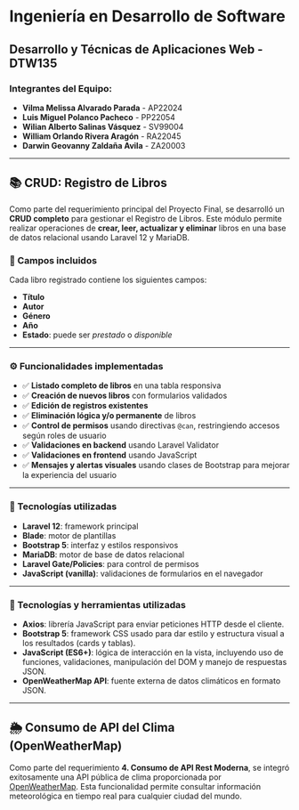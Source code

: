 # Ingeniería en Desarrollo de Software

## Desarrollo y Técnicas de Aplicaciones Web - DTW135

### Integrantes del Equipo:

- **Vilma Melissa Alvarado Parada**  - AP22024
- **Luis Miguel Polanco Pacheco**    - PP22054
- **Wilian Alberto Salinas Vásquez** - SV99004
- **William Orlando Rivera Aragón**  - RA22045
- **Darwin Geovanny Zaldaña Avila**  - ZA20003

---

## 📚 CRUD: Registro de Libros
 
Como parte del requerimiento principal del Proyecto Final, se desarrolló un **CRUD completo** para gestionar el Registro de Libros. Este módulo permite realizar operaciones de **crear, leer, actualizar y eliminar** libros en una base de datos relacional usando Laravel 12 y MariaDB.
 
### 🧾 Campos incluidos
 
Cada libro registrado contiene los siguientes campos:
 
- **Título**
- **Autor**
- **Género**
- **Año**
- **Estado**: puede ser _prestado_ o _disponible_
 
---
 
### ⚙️ Funcionalidades implementadas
 
- ✅ **Listado completo de libros** en una tabla responsiva
- ✅ **Creación de nuevos libros** con formularios validados
- ✅ **Edición de registros existentes**
- ✅ **Eliminación lógica y/o permanente** de libros
- ✅ **Control de permisos** usando directivas `@can`, restringiendo accesos según roles de usuario
- ✅ **Validaciones en backend** usando Laravel Validator
- ✅ **Validaciones en frontend** usando JavaScript
- ✅ **Mensajes y alertas visuales** usando clases de Bootstrap para mejorar la experiencia del usuario
 
---
 
### 💾 Tecnologías utilizadas
 
- **Laravel 12**: framework principal
- **Blade**: motor de plantillas
- **Bootstrap 5**: interfaz y estilos responsivos
- **MariaDB**: motor de base de datos relacional
- **Laravel Gate/Policies**: para control de permisos
- **JavaScript (vanilla)**: validaciones de formularios en el navegador

 ---

 ### 🔧 Tecnologías y herramientas utilizadas
 
- **Axios**: librería JavaScript para enviar peticiones HTTP desde el cliente.
- **Bootstrap 5**: framework CSS usado para dar estilo y estructura visual a los resultados (cards y tablas).
- **JavaScript (ES6+)**: lógica de interacción en la vista, incluyendo uso de funciones, validaciones, manipulación del DOM y manejo de respuestas JSON.
- **OpenWeatherMap API**: fuente externa de datos climáticos en formato JSON.

---

## 🌦️ Consumo de API del Clima (OpenWeatherMap)
 
Como parte del requerimiento **4. Consumo de API Rest Moderna**, se integró exitosamente una API pública de clima proporcionada por [OpenWeatherMap](https://openweathermap.org/api). Esta funcionalidad permite consultar información meteorológica en tiempo real para cualquier ciudad del mundo.
  
